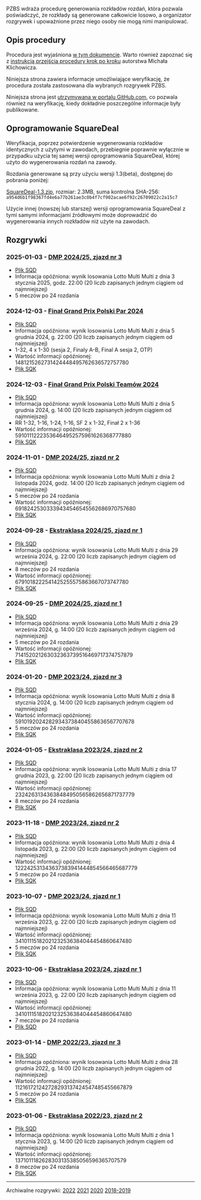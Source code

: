 PZBS wdraża procedurę generowania rozkładów rozdań, która pozwala poświadczyć, że rozkłady są generowane całkowicie losowo, a organizator rozgrywek i upoważnione przez niego osoby nie mogą nimi manipulować.

## Opis procedury

Procedura jest wyjaśniona [w tym dokumencie](http://www.pzbs.pl/sedziowie/inne/procedura-generowania.pdf). Warto również zapoznać się z [instrukcją przejścia procedury krok po kroku](https://emkael.github.io/2019/01/03/generating-and-verifying-boards-with-squaredeal/) autorstwa Michała Klichowicza.

Niniejsza strona zawiera informacje umożliwiające weryfikację, że procedura została zastosowana dla wybranych rozgrywek PZBS.

Niniejsza strona jest [utrzymywana w portalu GitHub.com](https://github.com/PZBS/square-deal/), co pozwala również na weryfikację, kiedy dokładnie poszczególne informacje były publikowane.

## Oprogramowanie SquareDeal

Weryfikacja, poprzez potwierdzenie wygenerowania rozkładów identycznych z użytymi w zawodach, przebiegnie poprawnie wyłącznie w przypadku użycia tej samej wersji oprogramowania SquareDeal, której użyto do wygenerowania rozdań na zawody.

Rozdania generowane są przy użyciu wersji 1.3(beta), dostępnej do pobrania poniżej:

[SquareDeal-1.3.zip](binaries/SquareDeal-1.3.zip), rozmiar: 2.3MB, suma kontrolna SHA-256: `a954d6b1f98367fd4e6a77b261ae3c0b4f7cf902acae6f92c26709022c2a15c7`

Użycie innej (nowszej lub starszej) wersji oprogramowania SquareDeal z tymi samymi informacjami źródłowymi może doprowadzić do wygenerowania innych rozkładów niż użyte na zawodach.

## Rozgrywki

### 2025-01-03 - [DMP 2024/25, zjazd nr 3](https://wyniki.pzbs.pl/liga/liga2024-25/rozdania/)
* [Plik SQD](data/2025-01-03_DMP2425-zjazd3.sqd)
* Informacja opóźniona: wynik losowania Lotto Multi Multi z dnia 3 stycznia 2025, godz. 22:00 (20 liczb zapisanych jednym ciągiem od najmniejszej)
* 5 meczów po 24 rozdania

### 2024-12-03 - [Finał Grand Prix Polski Par 2024](https://wyniki.pzbs.pl/2024/finalGPPP/1/)
* [Plik SQD](data/2024-12-03_FinalGPPP2024.sqd)
* Informacja opóźniona: wynik losowania Lotto Multi Multi z dnia 5 grudnia 2024, g. 22:00 (20 liczb zapisanych jednym ciągiem od najmniejszej)
* 1-32, 4 x 1-30 (sesja 2, Finaly A-B, Final A sesja 2, OTP)
* Wartość informacji opóźnionej: 1481215262731424448495762636572757780
* [Plik SQK](data/2024-12-03_FinalGPPP2024.sqk)

### 2024-12-03 - [Finał Grand Prix Polski Teamów 2024](https://wyniki.pzbs.pl/2024/finalGPPT/1/)
* [Plik SQD](data/2024-12-03_FinalGPPT2024.sqd)
* Informacja opóźniona: wynik losowania Lotto Multi Multi z dnia 5 grudnia 2024, g. 14:00 (20 liczb zapisanych jednym ciągiem od najmniejszej)
* RR 1-32, 1-16, 1-24, 1-16, SF 2 x 1-32, Finał 2 x 1-36
* Wartość informacji opóźnionej: 59101112223536464952575961626368777880
* [Plik SQK](data/2024-12-03_FinalGPPT2024.sqk)

### 2024-11-01 - [DMP 2024/25, zjazd nr 2](https://wyniki.pzbs.pl/liga/liga2024-25/rozdania/)
* [Plik SQD](data/2024-11-01_DMP2425-zjazd2.sqd)
* Informacja opóźniona: wynik losowania Lotto Multi Multi z dnia 2 listopada 2024, godz. 14:00 (20 liczb zapisanych jednym ciągiem od najmniejszej)
* 5 meczów po 24 rozdania
* Wartość informacji opóźnionej: 69182425303339434546545562686970757680
* [Plik SQK](data/2024-11-01_DMP2425-zjazd2.sqk)

### 2024-09-28 - [Ekstraklasa 2024/25, zjazd nr 1](https://wyniki.pzbs.pl/liga/liga2024-25/boards/)
* [Plik SQD](data/2024-09-28_eklasa2425z1.sqd)
* Informacja opóźniona: wynik losowania Lotto Multi Multi z dnia 29 września 2024, g. 22:00 (20 liczb zapisanych jednym ciągiem od najmniejszej)
* 8 meczów po 24 rozdania
* Wartość informacji opóźnionej: 6791018222541425255575863667073747780
* [Plik SQK](data/2024-09-28_eklasa2425z1.sqk)

### 2024-09-25 - [DMP 2024/25, zjazd nr 1](https://wyniki.pzbs.pl/liga/liga2024-25/rozdania/)
* [Plik SQD](data/2024-09-25_DMP2425-zjazd1.sqd)
* Informacja opóźniona: wynik losowania Lotto Multi Multi z dnia 29 września 2024, g. 14:00 (20 liczb zapisanych jednym ciągiem od najmniejszej)
* 5 meczów po 24 rozdania
* Wartość informacji opóźnionej: 714152021263032363739516469717374757879
* [Plik SQK](data/2024-09-25_DMP2425-zjazd1.sqk)

### 2024-01-20 - [DMP 2023/24, zjazd nr 3](https://wyniki.pzbs.pl/liga/liga2023-24/rozklady/centralne/)
* [Plik SQD](data/2024-01-20_dmp_z3.sqd)
* Informacja opóźniona: wynik losowania Lotto Multi Multi z dnia 8 stycznia 2024, g. 14:00 (20 liczb zapisanych jednym ciągiem od najmniejszej)
* Wartość informacji opóźnionej: 59101920242829343738404558636567707678
* 5 meczów po 24 rozdania
* [Plik SQK](data/2024-01-20_dmp_z3.sqk)

### 2024-01-05 - [Ekstraklasa 2023/24, zjazd nr 2](https://wyniki.pzbs.pl/liga/liga2023-24/rozklady/ekstraklasa/)
* [Plik SQD](data/2024-01-05_eklasa_z2.sqd)
* Informacja opóźniona: wynik losowania Lotto Multi Multi z dnia 17 grudnia 2023, g. 22:00 (20 liczb zapisanych jednym ciągiem od najmniejszej)
* Wartość informacji opóźnionej: 23242631343638484950565862656871737779
* 8 meczów po 24 rozdania
* [Plik SQK](data/2024-01-05_eklasa_z2.sqk)

### 2023-11-18 - [DMP 2023/24, zjazd nr 2](https://wyniki.pzbs.pl/liga/liga2023-24/rozklady/centralne/)
* [Plik SQD](data/2023-11-18_dmp_z2.sqd)
* Informacja opóźniona: wynik losowania Lotto Multi Multi z dnia 4 listopada 2023, g. 22:00 (20 liczb zapisanych jednym ciągiem od najmniejszej)
* Wartość informacji opóźnionej: 122242531343637383941444854566465687779
* 5 meczów po 24 rozdania
* [Plik SQK](data/2023-11-18_dmp_z2.sqk)

### 2023-10-07 - [DMP 2023/24, zjazd nr 1](https://wyniki.pzbs.pl/liga/liga2023-24/rozklady/centralne/)
* [Plik SQD](data/2023-10-07_dmp_z1.sqd)
* Informacja opóźniona: wynik losowania Lotto Multi Multi z dnia 11 września 2023, g. 22:00 (20 liczb zapisanych jednym ciągiem od najmniejszej)
* Wartość informacji opóźnionej: 34101115182021232536384044454860647480
* 5 meczów po 24 rozdania
* [Plik SQK](data/2023-10-07_dmp_z1.sqk)

### 2023-10-06 - [Ekstraklasa 2023/24, zjazd nr 1](https://wyniki.pzbs.pl/liga/liga2023-24/rozklady/ekstraklasa/)
* [Plik SQD](data/2023-10-06_eklasa_z1.sqd)
* Informacja opóźniona: wynik losowania Lotto Multi Multi z dnia 11 września 2023, g. 22:00 (20 liczb zapisanych jednym ciągiem od najmniejszej)
* Wartość informacji opóźnionej: 34101115182021232536384044454860647480
* 7 meczów po 24 rozdania
* [Plik SQD](data/2023-10-06_eklasa_z1.sqk)

### 2023-01-14 - [DMP 2022/23, zjazd nr 3](https://wyniki.pzbs.pl/liga/liga2022-23/rozklady/ekstraklasa/)
* [Plik SQD](data/2023-01-14_dmp_z3.sqd)
* Informacja opóźniona: wynik losowania Lotto Multi Multi z dnia 28 grudnia 2022, g. 14:00 (20 liczb zapisanych jednym ciągiem od najmniejszej)
* Wartość informacji opóźnionej: 112161721242728293137424547485455667879
* 5 meczów po 24 rozdania
* [Plik SQK](data/2023-01-14_dmp_z3.sqk)

### 2023-01-06 - [Ekstraklasa 2022/23, zjazd nr 2](https://wyniki.pzbs.pl/liga/liga2022-23/rozklady/ekstraklasa/)
* [Plik SQD](data/2023-01-06_eklasa_z2.sqd)
* Informacja opóźniona: wynik losowania Lotto Multi Multi z dnia 1 stycznia 2023, g. 14:00 (20 liczb zapisanych jednym ciągiem od najmniejszej)
* Wartość informacji opóźnionej: 1371011182628303135385056596365707579
* 8 meczów po 24 rozdania
* [Plik SQK](data/2023-01-06_eklasa_z2.sqk)

---

Archiwalne rozgrywki: [2022](archive/2022) [2021](archive/2021) [2020](archive/2020) [2018-2019](archive/2019)
